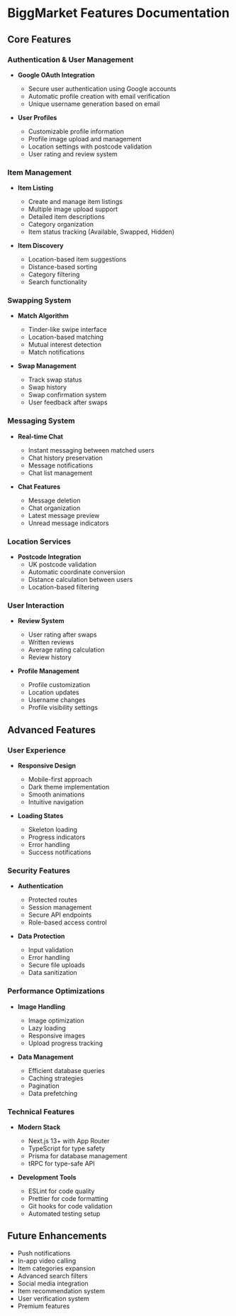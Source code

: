 # BiggMarket Features Documentation

## Core Features

### Authentication & User Management
- **Google OAuth Integration**
  - Secure user authentication using Google accounts
  - Automatic profile creation with email verification
  - Unique username generation based on email

- **User Profiles**
  - Customizable profile information
  - Profile image upload and management
  - Location settings with postcode validation
  - User rating and review system

### Item Management
- **Item Listing**
  - Create and manage item listings
  - Multiple image upload support
  - Detailed item descriptions
  - Category organization
  - Item status tracking (Available, Swapped, Hidden)

- **Item Discovery**
  - Location-based item suggestions
  - Distance-based sorting
  - Category filtering
  - Search functionality

### Swapping System
- **Match Algorithm**
  - Tinder-like swipe interface
  - Location-based matching
  - Mutual interest detection
  - Match notifications

- **Swap Management**
  - Track swap status
  - Swap history
  - Swap confirmation system
  - User feedback after swaps

### Messaging System
- **Real-time Chat**
  - Instant messaging between matched users
  - Chat history preservation
  - Message notifications
  - Chat list management

- **Chat Features**
  - Message deletion
  - Chat organization
  - Latest message preview
  - Unread message indicators

### Location Services
- **Postcode Integration**
  - UK postcode validation
  - Automatic coordinate conversion
  - Distance calculation between users
  - Location-based filtering

### User Interaction
- **Review System**
  - User rating after swaps
  - Written reviews
  - Average rating calculation
  - Review history

- **Profile Management**
  - Profile customization
  - Location updates
  - Username changes
  - Profile visibility settings

## Advanced Features

### User Experience
- **Responsive Design**
  - Mobile-first approach
  - Dark theme implementation
  - Smooth animations
  - Intuitive navigation

- **Loading States**
  - Skeleton loading
  - Progress indicators
  - Error handling
  - Success notifications

### Security Features
- **Authentication**
  - Protected routes
  - Session management
  - Secure API endpoints
  - Role-based access control

- **Data Protection**
  - Input validation
  - Error handling
  - Secure file uploads
  - Data sanitization

### Performance Optimizations
- **Image Handling**
  - Image optimization
  - Lazy loading
  - Responsive images
  - Upload progress tracking

- **Data Management**
  - Efficient database queries
  - Caching strategies
  - Pagination
  - Data prefetching

### Technical Features
- **Modern Stack**
  - Next.js 13+ with App Router
  - TypeScript for type safety
  - Prisma for database management
  - tRPC for type-safe API

- **Development Tools**
  - ESLint for code quality
  - Prettier for code formatting
  - Git hooks for code validation
  - Automated testing setup

## Future Enhancements
- Push notifications
- In-app video calling
- Item categories expansion
- Advanced search filters
- Social media integration
- Item recommendation system
- User verification system
- Premium features 